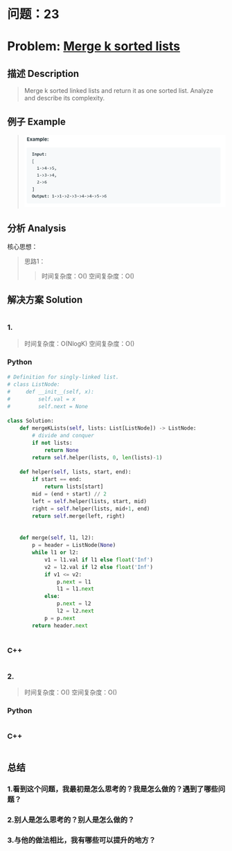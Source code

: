 
# 问题：23
# Problem: [Merge k sorted lists](https://leetcode.com/problems/merge-k-sorted-lists/)

## 描述 Description
> Merge k sorted linked lists and return it as one sorted list. Analyze and describe its complexity.


> ### 

## 例子 Example

> ![example1](../img/23.png)

## 分析 Analysis

核心思想：
> 思路1：
>> 时间复杂度：O()
>> 空间复杂度：O()


## 解决方案 Solution
```

```
### 1.

> 时间复杂度：O(NlogK)
> 空间复杂度：O()

### Python


```python
# Definition for singly-linked list.
# class ListNode:
#     def __init__(self, x):
#         self.val = x
#         self.next = None

class Solution:
    def mergeKLists(self, lists: List[ListNode]) -> ListNode:
        # divide and conquer
        if not lists:
            return None
        return self.helper(lists, 0, len(lists)-1)
    
    def helper(self, lists, start, end):
        if start == end:
            return lists[start]
        mid = (end + start) // 2
        left = self.helper(lists, start, mid)
        right = self.helper(lists, mid+1, end)
        return self.merge(left, right)
        
        
    def merge(self, l1, l2):
        p = header = ListNode(None)
        while l1 or l2:
            v1 = l1.val if l1 else float('Inf')
            v2 = l2.val if l2 else float('Inf')
            if v1 <= v2:
                p.next = l1
                l1 = l1.next
            else:
                p.next = l2
                l2 = l2.next
            p = p.next
        return header.next
        
```

### C++

```c++

```


### 2.

> 时间复杂度：O()
> 空间复杂度：O()

### Python


```python

```

### C++

```c++

```



## 总结

### 1.看到这个问题，我最初是怎么思考的？我是怎么做的？遇到了哪些问题？


### 2.别人是怎么思考的？别人是怎么做的？


### 3.与他的做法相比，我有哪些可以提升的地方？



```python

```

